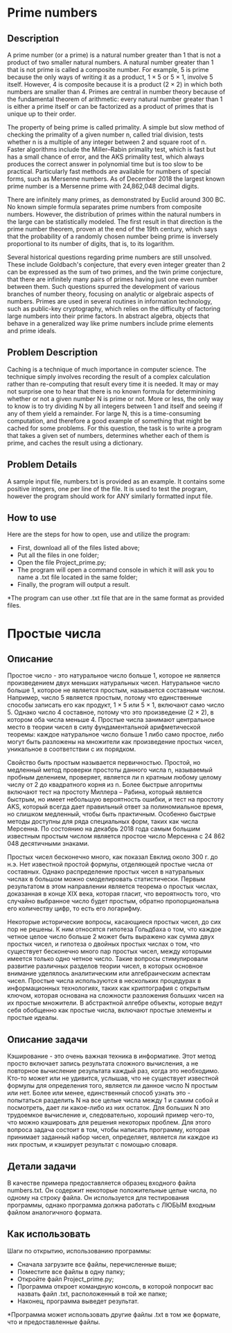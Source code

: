 # Prime numbers
## Description
A prime number (or a prime) is a natural number greater than 1 that is not a product of two smaller natural numbers. A natural number greater than 1 that is not prime is called a composite number. For example, 5 is prime because the only ways of writing it as a product, 1 × 5 or 5 × 1, involve 5 itself. However, 4 is composite because it is a product (2 × 2) in which both numbers are smaller than 4. Primes are central in number theory because of the fundamental theorem of arithmetic: every natural number greater than 1 is either a prime itself or can be factorized as a product of primes that is unique up to their order.

The property of being prime is called primality. A simple but slow method of checking the primality of a given number n, called trial division, tests whether n is a multiple of any integer between 2 and square root of n. Faster algorithms include the Miller–Rabin primality test, which is fast but has a small chance of error, and the AKS primality test, which always produces the correct answer in polynomial time but is too slow to be practical. Particularly fast methods are available for numbers of special forms, such as Mersenne numbers. As of December 2018 the largest known prime number is a Mersenne prime with 24,862,048 decimal digits.

There are infinitely many primes, as demonstrated by Euclid around 300 BC. No known simple formula separates prime numbers from composite numbers. However, the distribution of primes within the natural numbers in the large can be statistically modeled. The first result in that direction is the prime number theorem, proven at the end of the 19th century, which says that the probability of a randomly chosen number being prime is inversely proportional to its number of digits, that is, to its logarithm.

Several historical questions regarding prime numbers are still unsolved. These include Goldbach's conjecture, that every even integer greater than 2 can be expressed as the sum of two primes, and the twin prime conjecture, that there are infinitely many pairs of primes having just one even number between them. Such questions spurred the development of various branches of number theory, focusing on analytic or algebraic aspects of numbers. Primes are used in several routines in information technology, such as public-key cryptography, which relies on the difficulty of factoring large numbers into their prime factors. In abstract algebra, objects that behave in a generalized way like prime numbers include prime elements and prime ideals.

## Problem Description
Caching is a technique of much importance in computer science. The technique simply involves recording the result of a complex calculation rather than re-computing that result every time it is needed. It may or may not surprise one to hear that there is no known formula for determinining whether or not a given number N is prime or not. More or less, the only way to know is to try dividing N by all integers between 1 and itself and seeing if any of them yield a remainder. For large N, this is a time-consuming computation, and therefore a good example of something that might be cached for some problems. For this question, the task is to write a program that takes a given set of numbers, determines whether each of them is prime, and caches the result using a dictionary.

## Problem Details
A sample input file, numbers.txt is provided as an example. It contains some positive integers, one per line of the file. It is used to test the program, however the program should work for ANY similarly formatted input file.

## How to use

Here are the steps for how to open, use and utilize the program:

- First, download all of the files listed above;
- Put all the files in one folder;
- Open the file Project_prime.py;
- The program will open a command console in which it will ask you to name a .txt file located in the same folder;
- Finally, the program will output a result.


*The program can use other .txt file that are in the same format as provided files.

# Простые числа

## Описание
Простое число - это натуральное число больше 1, которое не является произведением двух меньших натуральных чисел. Натуральное число больше 1, которое не является простым, называется составным числом. Например, число 5 является простым, потому что единственные способы записать его как продукт, 1 × 5 или 5 × 1, включают само число 5. Однако число 4 составное, потому что это произведение (2 × 2), в котором оба числа меньше 4. Простые числа занимают центральное место в теории чисел в силу фундаментальной арифметической теоремы: каждое натуральное число больше 1 либо само простое, либо могут быть разложены на множители как произведение простых чисел, уникальное в соответствии с их порядком.

Свойство быть простым называется первичностью. Простой, но медленный метод проверки простоты данного числа n, называемый пробным делением, проверяет, является ли n кратным любому целому числу от 2 до квадратного корня из n. Более быстрые алгоритмы включают тест на простоту Миллера – Рабина, который является быстрым, но имеет небольшую вероятность ошибки, и тест на простоту AKS, который всегда дает правильный ответ за полиномиальное время, но слишком медленный, чтобы быть практичным. Особенно быстрые методы доступны для ряда специальных форм, таких как числа Мерсенна. По состоянию на декабрь 2018 года самым большим известным простым числом является простое число Мерсенна с 24 862 048 десятичными знаками.

Простых чисел бесконечно много, как показал Евклид около 300 г. до н.э. Нет известной простой формулы, отделяющей простые числа от составных. Однако распределение простых чисел в натуральных числах в большом можно смоделировать статистически. Первым результатом в этом направлении является теорема о простых числах, доказанная в конце XIX века, которая гласит, что вероятность того, что случайно выбранное число будет простым, обратно пропорциональна его количеству цифр, то есть его логарифму.

Некоторые исторические вопросы, касающиеся простых чисел, до сих пор не решены. К ним относятся гипотеза Гольдбаха о том, что каждое четное целое число больше 2 может быть выражено как сумма двух простых чисел, и гипотеза о двойных простых числах о том, что существует бесконечно много пар простых чисел, между которыми имеется только одно четное число. Такие вопросы стимулировали развитие различных разделов теории чисел, в которых основное внимание уделялось аналитическим или алгебраическим аспектам чисел. Простые числа используются в нескольких процедурах в информационных технологиях, таких как криптография с открытым ключом, которая основана на сложности разложения больших чисел на их простые множители. В абстрактной алгебре объекты, которые ведут себя обобщенно как простые числа, включают простые элементы и простые идеалы.

## Описание задачи

Кэширование - это очень важная техника в информатике. Этот метод просто включает запись результата сложного вычисления, а не повторное вычисление результата каждый раз, когда это необходимо. Кто-то может или не удивится, услышав, что не существует известной формулы для определения того, является ли данное число N простым или нет. Более или менее, единственный способ узнать это - попытаться разделить N на все целые числа между 1 и самим собой и посмотреть, дает ли какое-либо из них остаток. Для больших N это трудоемкое вычисление и, следовательно, хороший пример чего-то, что можно кэшировать для решения некоторых проблем. Для этого вопроса задача состоит в том, чтобы написать программу, которая принимает заданный набор чисел, определяет, является ли каждое из них простым, и кэширует результат с помощью словаря.

## Детали задачи

В качестве примера предоставляется образец входного файла numbers.txt. Он содержит некоторые положительные целые числа, по одному на строку файла. Он используется для тестирования программы, однако программа должна работать с ЛЮБЫМ входным файлом аналогичного формата.

## Как использовать
Шаги по открытию, использованию программы:

- Сначала загрузите все файлы, перечисленные выше;
- Поместите все файлы в одну папку;
- Откройте файл Project_prime.py;
- Программа откроет командную консоль, в которой попросит вас назвать файл .txt, расположенный в той же папке;
- Наконец, программа выведет результат.

*Программа может использовать другие файлы .txt в том же формате, что и предоставленные файлы.
